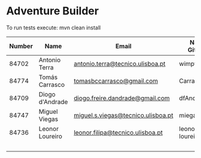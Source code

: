 # Adventure Builder

To run tests execute: mvn clean install

|   Number   |          Name           |               Email                |   Name GitHUb    | Grupo |
| ---------- | ----------------------- | ---------------------------------- | ---------------- | ----- |
|    84702   | Antonio Terra           | antonio.terra@tecnico.ulisboa.pt   |   wimpytoaster   |   1   |
|    84774   | Tomás Carrasco          | tomasbccarrasco@gmail.com          |   CarrascoII     |   2   |
|    84709   | Diogo d'Andrade         | diogo.freire.dandrade@gmail.com    |   dfAndrade      |   3   |
|    84747   | Miguel Viegas           | miguel.s.viegas@tecnico.ulisboa.pt |   miegas4        |   4   |
|    84736   | Leonor Loureiro         | leonor.filipa@tecnico.ulisboa.pt   |   leonor-loureiro|   5   |
|            |                         |                                    |                  |   6   |
